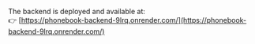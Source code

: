 The backend is deployed and available at:  
👉 [https://phonebook-backend-9lrq.onrender.com/](https://phonebook-backend-9lrq.onrender.com/)
